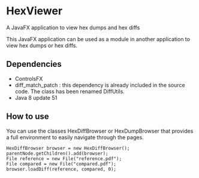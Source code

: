 # HexViewer
A JavaFX application to view hex dumps and hex diffs

This JavaFX application can be used as a module in another application to view hex dumps or hex diffs. 

## Dependencies

* ControlsFX
* diff_match_patch : this dependency is already included in the source code. The class has been renamed DiffUtils.
* Java 8 update 51

## How to use

You can use the classes HexDiffBrowser or HexDumpBrowser that provides a full environment to easily navigate through the pages. 

    HexDiffBrowser browser = new HexDiffBrowser();
    parentNode.getChildren().add(browser);
    File reference = new File("reference.pdf");
    File compared = new File("compared.pdf");
    browser.loadDiff(reference, compared, 0);
